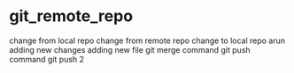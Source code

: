 # git_remote_repo
change from local repo
change from remote repo
change to local repo
arun
adding new changes
adding new file
git merge command
git push command
git push 2